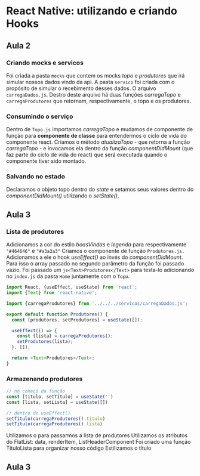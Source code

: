 # React Native: utilizando e criando Hooks

## Aula 2
### Criando mocks e servicos
Foi criada a pasta `mocks` que contem os mocks _topo_ e _produtores_ que irá simular nossos dados vindo da api.
A pasta `servico` foi criada com o propósito de simular o recebimento desses dados. O arquivo `carregaDados.js`. Destro deste arquivo há duas funções _carregaTopo_ e `carregaProdutores` que retornam, respectivamente, o topo e os produtores.
### Consumindo o serviço
Dentro de `Topo.js` importamos _carregaTopo_ e mudamos de componente de função para **componente de classe** para entendermos o ciclo de vida do componente react. Criamos o método _atualizaTopo_ - que retorna a função _carregaTopo_ - e invocamos ela dentro da função _componentDidMount_ (que faz parte do ciclo de vida do react) que será executada quando o componente tiver sido montado.
### Salvando no estado
Declaramos o objeto topo dentro do _state_ e setamos seus valores dentro do _componentDidMount()_ utilizando o _setState()_.
## Aula 3
### Lista de produtores
Adicionamos a cor do estilo _boasVindas_ e _legenda_ para respectivamente `"#464646"` e `"#a3a3a3"`
Criamos o componente de função `Produtores.js.` Adicionamos a ele o hook _useEffect()_ ao invés do _componentDidMount_. Para isso o array passado no segundo parâmetro da função foi passado vazio. Foi passado um ```js<Text>Produtores</Text>``` para testa-lo adicionando no `index.js` da pasta `Home` juntamente com o `Topo`.
```js
import React, {useEffect, useState} from 'react';
import {Text} from 'react-native';

import {carregaProdutores} from '../../../servicos/carregaDados.js';

export default function Produtores() {
  const [produtores, setProdutores] = useState([]);

  useEffect(() => {
    const {lista} = carregaProdutores();
    setProdutores(lista);
  }, []);

  return <Text>Produtores</Text>;
}
```
### Armazenando produtores
```js
// no começo da função
const [titulo, setTitulo] = useState('')
const [lista, setLista] = useState([])

// dentro de useEffect()
setTitulo(carregaProdutores().titulo)
setTitulo(carregaProdutores().lista)
```
Utilizamos o <FlatList> para passarmos a lista de produtores
Utilizamos os atributos do FlatList: data, renderItem, ListHeaderComponent
Foi criado uma função TituloLista para organizar nosso código
Estilizamos o título
## Aula 3

 